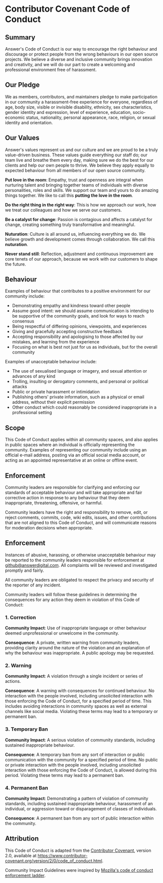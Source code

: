 # Contributor Covenant Code of Conduct

## Summary

Answer's Code of Conduct is our way to encourage the right behaviour and discourage
or protect people from the wrong behaviours in our open source projects. We believe
a diverse and inclusive community brings innovation and creativity, and we will do
our part to create a welcoming and professional environment free of harassment.

## Our Pledge

We as members, contributors, and maintainers pledge to make participation in our
community a harassment-free experience for everyone, regardless of age, body
size, visible or invisible disability, ethnicity, sex characteristics, gender
identity and expression, level of experience, education, socio-economic status,
nationality, personal appearance, race, religion, or sexual identity
and orientation.

## Our Values

Answer's values represent us and our culture and we are proud to be a truly
value-driven business. These values guide everything our staff do; our team live
and breathe them every day, making sure we do the best for our clients and help
our own people to thrive. We believe they apply equally to expected behaviour
from all members of our open source community.

**Put love in the room**: Empathy, trust and openness are integral when
nurturing talent and bringing together teams of individuals with diverse
personalities, roles and skills. We support our team and yours to do amazing
things together. We like to call this **putting the love in the room**.

**Do the right thing in the right way**: This is how we approach our work,
how we treat our colleagues and how we serve our customers.

**Be a catalyst for change**: Passion is contagious and affects a catalyst for
change, creating something truly transformative and meaningful.

**Nuturation**: Culture is all around us, influencing everything we do.
We believe growth and development comes through collaboration. We call this
**nuturation**.

**Never stand still**: Reflection, adjustment and continuous improvement are
core tenets of our approach, because we work with our customers to shape the
future.

## Behaviour

Examples of behaviour that contributes to a positive environment for our
community include:

* Demonstrating empathy and kindness toward other people
* Assume good intent: we should assume communication is intending to be
  supportive of the community goals, and look for ways to reach consensus
* Being respectful of differing opinions, viewpoints, and experiences
* Giving and gracefully accepting constructive feedback
* Accepting responsibility and apologising to those affected by our mistakes,
  and learning from the experience
* Focusing on what is best not just for us as individuals, but for the
  overall community

Examples of unacceptable behaviour include:

* The use of sexualised language or imagery, and sexual attention or
  advances of any kind
* Trolling, insulting or derogatory comments, and personal or political attacks
* Public or private harassment or intimidation
* Publishing others' private information, such as a physical or email
  address, without their explicit permission
* Other conduct which could reasonably be considered inappropriate in a
  professional setting

## Scope

This Code of Conduct applies within all community spaces, and also applies in
public spaces where an individual is officially representing the community.
Examples of representing our community include using an official e-mail address,
posting via an official social media account, or acting as an appointed
representative at an online or offline event.

## Enforcement

Community leaders are responsible for clarifying and enforcing our standards of
acceptable behaviour and will take appropriate and fair corrective action in
response to any behaviour that they deem inappropriate, threatening, offensive,
or harmful.

Community leaders have the right and responsibility to remove, edit, or reject
comments, commits, code, wiki edits, issues, and other contributions that are
not aligned to this Code of Conduct, and will communicate reasons for moderation
decisions when appropriate.

## Enforcement

Instances of abusive, harassing, or otherwise unacceptable behaviour may be
reported to the community leaders responsible for enforcement at
github@answerdigital.com. All complaints will be reviewed and investigated
promptly and fairly.

All community leaders are obligated to respect the privacy and security of the
reporter of any incident.

Community leaders will follow these guidelines in determining the consequences
for any action they deem in violation of this Code of Conduct:

### 1. Correction

**Community Impact**: Use of inappropriate language or other behaviour deemed
unprofessional or unwelcome in the community.

**Consequence**: A private, written warning from community leaders, providing
clarity around the nature of the violation and an explanation of why the
behaviour was inappropriate. A public apology may be requested.

### 2. Warning

**Community Impact**: A violation through a single incident or series
of actions.

**Consequence**: A warning with consequences for continued behaviour. No
interaction with the people involved, including unsolicited interaction with
those enforcing the Code of Conduct, for a specified period of time. This
includes avoiding interactions in community spaces as well as external channels
like social media. Violating these terms may lead to a temporary or
permanent ban.

### 3. Temporary Ban

**Community Impact**: A serious violation of community standards, including
sustained inappropriate behaviour.

**Consequence**: A temporary ban from any sort of interaction or public
communication with the community for a specified period of time. No public or
private interaction with the people involved, including unsolicited interaction
with those enforcing the Code of Conduct, is allowed during this period.
Violating these terms may lead to a permanent ban.

### 4. Permanent Ban

**Community Impact**: Demonstrating a pattern of violation of community
standards, including sustained inappropriate behaviour,  harassment of an
individual, or aggression toward or disparagement of classes of individuals.

**Consequence**: A permanent ban from any sort of public interaction within
the community.

## Attribution

This Code of Conduct is adapted from the [Contributor Covenant][homepage],
version 2.0, available at
https://www.contributor-covenant.org/version/2/0/code_of_conduct.html.

Community Impact Guidelines were inspired by [Mozilla's code of conduct
enforcement ladder](https://github.com/mozilla/diversity).

[homepage]: https://www.contributor-covenant.org
